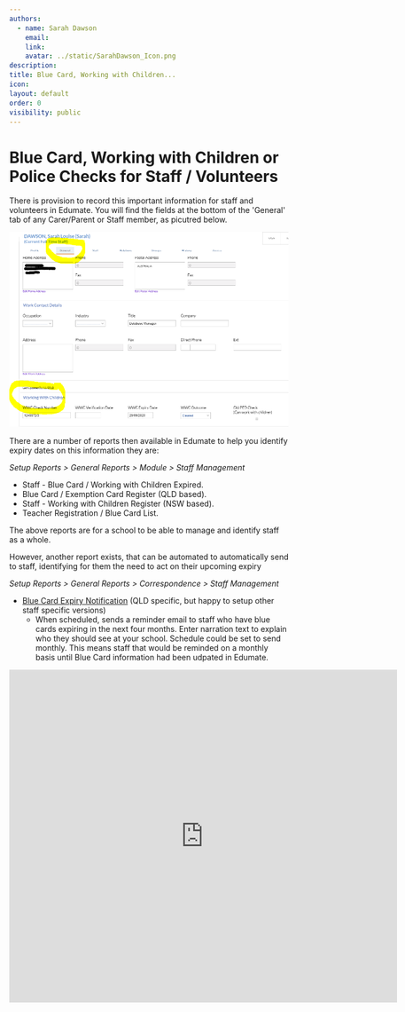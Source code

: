```yaml
---
authors:
  - name: Sarah Dawson
    email: 
    link: 
    avatar: ../static/SarahDawson_Icon.png
description: 
title: Blue Card, Working with Children...
icon: 
layout: default
order: 0
visibility: public
---
```

# Blue Card, Working with Children or Police Checks for Staff / Volunteers

There is provision to record this important information for staff and volunteers in Edumate.  You will find the fields at the bottom of the 'General' tab of any Carer/Parent or Staff member, as picutred below.

![Example of Location in Edumate](../static/Edumate/BlueCard/Edumate_Location.png "Location in Edumate")

There are a number of reports then available in Edumate to help you identify expiry dates on this information they are:

*Setup Reports > General Reports > Module > Staff Management*
- Staff - Blue Card / Working with Children Expired. 
- Blue Card / Exemption Card Register (QLD based).
- Staff - Working with Children Register (NSW based). 
- Teacher Registration / Blue Card List.

The above reports are for a school to be able to manage and identify staff as a whole.

However, another report exists, that can be automated to automatically send to staff, identifying for them the need to act on their upcoming expiry

*Setup Reports > General Reports > Correspondence > Staff Management*
- [Blue Card Expiry Notification](https://ccmschools.sharepoint.com/:b:/r/sites/CorporateSystems/Shared%20Documents/3701312_38316.pdf?csf=1&web=1&e=QTtPep) (QLD specific, but happy to setup other staff specific versions)
	+ When scheduled, sends a reminder email to staff who have blue cards expiring in the next four months. Enter narration text to explain who they should see at your school.  Schedule could be set to send monthly.  This means staff that would be reminded on a monthly basis until Blue Card information had been udpated in Edumate.

<iframe width="700" height="600" frameborder="0" src="https://ccmschools.sharepoint.com/:b:/r/sites/CorporateSystems/Shared%20Documents/3701312_38316.pdf?csf=1&web=1&e=QTtPep&amp;action=embedview&amp;wdAr=1.7777777777777777"></iframe>
